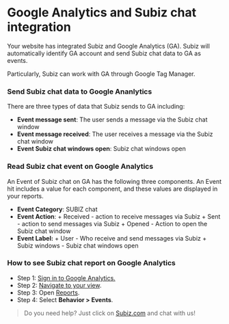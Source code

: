# Google Analytics and Subiz chat integration

Your website has integrated Subiz and Google Analytics \(GA\). Subiz will automatically identify GA account and send Subiz chat data to GA as events.

Particularly, Subiz can work with GA through Google Tag Manager.

###  Send Subiz chat data to Google Ananlytics

There are three types of data that Subiz sends to GA including:

*  **Event message sent**: The user sends a message via the Subiz chat window
*  **Event message received**: The user receives a message via the Subiz chat window
*  **Event Subiz chat windows open**: Subiz chat windows open 

### Read Subiz chat event on Google Analytics

 An Event of Subiz chat on GA has the following three components. An Event hit includes a value for each component, and these values are displayed in your reports.

* **Event Category**: SUBIZ chat
* **Event Action**: + Received - action to receive messages via Subiz  + Sent - action to send messages via Subiz + Opened - Action to open the Subiz chat window
* **Event Label:** + User - Who receive and send messages via Subiz + Subiz windows - Subiz chat windows open

### How to see Subiz chat report on Google Analytics

* Step 1: [Sign in to Google Analytics.](https://analytics.google.com/)
* Step 2: [Navigate to your view](https://support.google.com/analytics/answer/6099198).
* Step 3: Open [Reports](https://support.google.com/analytics/answer/6102416).
* Step 4: Select **Behavior &gt; Events**. 

> Do you need help? Just click on [Subiz.com](https://subiz.com/en) and chat with us!





